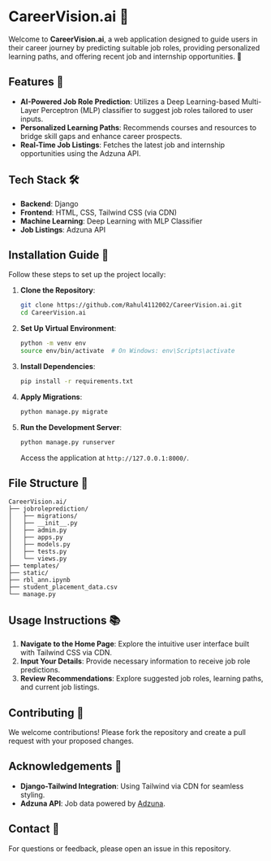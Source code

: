 # CareerVision.ai 🚀

Welcome to **CareerVision.ai**, a web application designed to guide users in their career journey by predicting suitable job roles, providing personalized learning paths, and offering recent job and internship opportunities. 🎯

## Features 🌟

- **AI-Powered Job Role Prediction**: Utilizes a Deep Learning-based Multi-Layer Perceptron (MLP) classifier to suggest job roles tailored to user inputs.
- **Personalized Learning Paths**: Recommends courses and resources to bridge skill gaps and enhance career prospects.
- **Real-Time Job Listings**: Fetches the latest job and internship opportunities using the Adzuna API.

## Tech Stack 🛠️

- **Backend**: Django
- **Frontend**: HTML, CSS, Tailwind CSS (via CDN)
- **Machine Learning**: Deep Learning with MLP Classifier
- **Job Listings**: Adzuna API

## Installation Guide 📝

Follow these steps to set up the project locally:

1. **Clone the Repository**:

   ```bash
   git clone https://github.com/Rahul4112002/CareerVision.ai.git
   cd CareerVision.ai
   ```

2. **Set Up Virtual Environment**:

   ```bash
   python -m venv env
   source env/bin/activate  # On Windows: env\Scripts\activate
   ```

3. **Install Dependencies**:

   ```bash
   pip install -r requirements.txt
   ```

4. **Apply Migrations**:

   ```bash
   python manage.py migrate
   ```

5. **Run the Development Server**:

   ```bash
   python manage.py runserver
   ```

   Access the application at `http://127.0.0.1:8000/`.

## File Structure 📂

```
CareerVision.ai/
├── jobroleprediction/
│   ├── migrations/
│   ├── __init__.py
│   ├── admin.py
│   ├── apps.py
│   ├── models.py
│   ├── tests.py
│   └── views.py
├── templates/
├── static/
├── rbl_ann.ipynb
├── student_placement_data.csv
└── manage.py
```

## Usage Instructions 📚

1. **Navigate to the Home Page**: Explore the intuitive user interface built with Tailwind CSS via CDN.
2. **Input Your Details**: Provide necessary information to receive job role predictions.
3. **Review Recommendations**: Explore suggested job roles, learning paths, and current job listings.

## Contributing 🤝

We welcome contributions! Please fork the repository and create a pull request with your proposed changes.


## Acknowledgements 🙏

- **Django-Tailwind Integration**: Using Tailwind via CDN for seamless styling.
- **Adzuna API**: Job data powered by [Adzuna](https://developer.adzuna.com/).

## Contact 📩

For questions or feedback, please open an issue in this repository.


